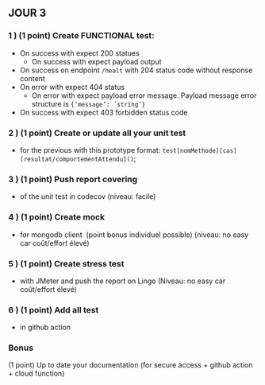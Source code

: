 ## JOUR 3

### 1 ) (1 point) Create FUNCTIONAL test:
- On success with expect 200 statues 
  - On success with expect payload output 
- On success on endpoint ```/healt``` with 204 status code without response content
- On error with expect 404 status 
  - On error with expect payload error message. Payload message error structure is ```{‘message’: ´string’}```
- On success with expect 403 forbidden status code


### 2 ) (1 point) Create or update all your unit test 
- for the previous with this prototype format: ```test[nomMethode][cas][resultat/comportementAttendu]()```;


### 3 ) (1 point) Push report covering 
- of the unit test in codecov (niveau: facile)


### 4 ) (1 point) Create mock 
- for mongodb client  (point bonus individuel possible) (niveau: no easy car coût/effort élevé)


### 5 ) (1 point) Create stress test 
- with JMeter and push the report on Lingo (Niveau: no easy car coût/effort élevé)


### 6 ) (1 point) Add all test 
- in github action

### Bonus 
(1 point)  Up to date your documentation (for secure access + github action + cloud function)
